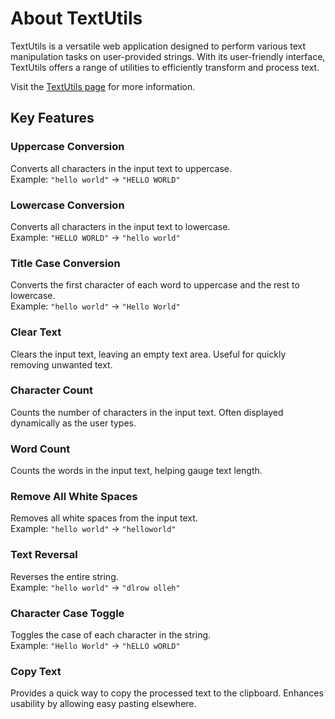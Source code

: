 # About TextUtils

TextUtils is a versatile web application designed to perform various text manipulation tasks on user-provided strings. With its user-friendly interface, TextUtils offers a range of utilities to efficiently transform and process text.

Visit the [TextUtils page](https://msaif2729.netlify.app) for more information.

## Key Features

### Uppercase Conversion
Converts all characters in the input text to uppercase.  
Example: `"hello world"` -> `"HELLO WORLD"`

### Lowercase Conversion
Converts all characters in the input text to lowercase.  
Example: `"HELLO WORLD"` -> `"hello world"`

### Title Case Conversion
Converts the first character of each word to uppercase and the rest to lowercase.  
Example: `"hello world"` -> `"Hello World"`

### Clear Text
Clears the input text, leaving an empty text area. Useful for quickly removing unwanted text.

### Character Count
Counts the number of characters in the input text. Often displayed dynamically as the user types.

### Word Count
Counts the words in the input text, helping gauge text length.

### Remove All White Spaces
Removes all white spaces from the input text.  
Example: `"hello world"` -> `"helloworld"`

### Text Reversal
Reverses the entire string.  
Example: `"hello world"` -> `"dlrow olleh"`

### Character Case Toggle
Toggles the case of each character in the string.  
Example: `"Hello World"` -> `"hELLO wORLD"`

### Copy Text
Provides a quick way to copy the processed text to the clipboard. Enhances usability by allowing easy pasting elsewhere.
